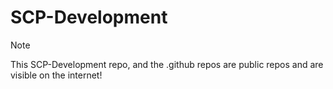 # SCP-Development


> [!NOTE]  
> This SCP-Development repo, and the .github repos are public repos and are visible on the internet! 
